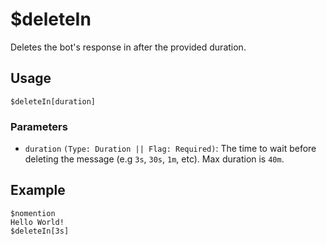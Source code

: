 # $deleteIn
Deletes the bot's response in after the provided duration.

## Usage
```
$deleteIn[duration]
```

### Parameters
- `duration` `(Type: Duration || Flag: Required)`: The time to wait before deleting the message (e.g `3s`, `30s`, `1m`, etc). Max duration is `40m`.

## Example
```
$nomention
Hello World!
$deleteIn[3s]
```
